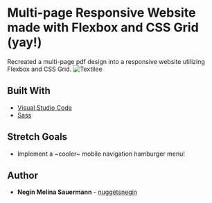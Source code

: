 # Multi-page Responsive Website made with Flexbox and CSS Grid (yay!)

Recreated a multi-page pdf design into a responsive website utilizing Flexbox and CSS Grid.
![Textilee](https://i.imgur.com/W2P8vfZ.png)

## Built With

* [Visual Studio Code](https://code.visualstudio.com/) 
* [Sass](https://sass-lang.com/)


## Stretch Goals
* Implement a ~cooler~ mobile navigation hamburger menu!

## Author

* **Negin Melina Sauermann** - [nuggetsnegin](https://github.com/nuggetsnegin)
